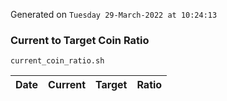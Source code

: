 Generated on `Tuesday 29-March-2022 at 10:24:13`

### Current to Target Coin Ratio
`current_coin_ratio.sh`

Date|Current|Target|Ratio
---|---|---|---
